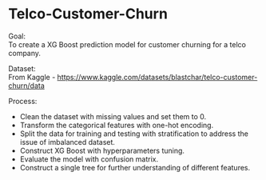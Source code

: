 # Telco-Customer-Churn

Goal: <br />
To create a XG Boost prediction model for customer churning for a telco company. <br />

Dataset: <br />
From Kaggle - https://www.kaggle.com/datasets/blastchar/telco-customer-churn/data <br />

Process:
- Clean the dataset with missing values and set them to 0.
- Transform the categorical features with one-hot encoding.
- Split the data for training and testing with stratification to address the issue of imbalanced dataset.
- Construct XG Boost with hyperparameters tuning.
- Evaluate the model with confusion matrix.
- Construct a single tree for further understanding of different features.
